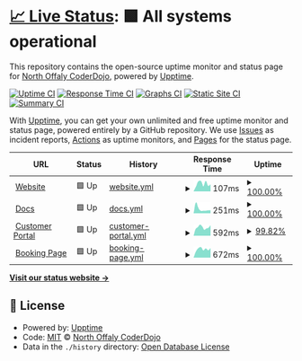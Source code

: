 # [📈 Live Status](https://status.northoffalydojo.xyz): <!--live status--> **🟩 All systems operational**

This repository contains the open-source uptime monitor and status page for [North Offaly CoderDojo](https://northoffalydojo.xyz), powered by [Upptime](https://github.com/upptime/upptime).

[![Uptime CI](https://github.com/northoffalydojo/status/workflows/Uptime%20CI/badge.svg)](https://github.com/northoffalydojo/status/actions?query=workflow%3A%22Uptime+CI%22)
[![Response Time CI](https://github.com/northoffalydojo/status/workflows/Response%20Time%20CI/badge.svg)](https://github.com/northoffalydojo/status/actions?query=workflow%3A%22Response+Time+CI%22)
[![Graphs CI](https://github.com/northoffalydojo/status/workflows/Graphs%20CI/badge.svg)](https://github.com/northoffalydojo/status/actions?query=workflow%3A%22Graphs+CI%22)
[![Static Site CI](https://github.com/northoffalydojo/status/workflows/Static%20Site%20CI/badge.svg)](https://github.com/northoffalydojo/status/actions?query=workflow%3A%22Static+Site+CI%22)
[![Summary CI](https://github.com/northoffalydojo/status/workflows/Summary%20CI/badge.svg)](https://github.com/northoffalydojo/status/actions?query=workflow%3A%22Summary+CI%22)

With [Upptime](https://upptime.js.org), you can get your own unlimited and free uptime monitor and status page, powered entirely by a GitHub repository. We use [Issues](https://github.com/northoffalydojo/status/issues) as incident reports, [Actions](https://github.com/northoffalydojo/status/actions) as uptime monitors, and [Pages](https://status.northoffalydojo.xyz) for the status page.

<!--start: status pages-->
<!-- This summary is generated by Upptime (https://github.com/upptime/upptime) -->
<!-- Do not edit this manually, your changes will be overwritten -->
<!-- prettier-ignore -->
| URL | Status | History | Response Time | Uptime |
| --- | ------ | ------- | ------------- | ------ |
| <img alt="" src="https://favicons.githubusercontent.com/northoffalydojo.xyz" height="13"> [Website](https://northoffalydojo.xyz) | 🟩 Up | [website.yml](https://github.com/northoffalydojo/statuspage/commits/HEAD/history/website.yml) | <details><summary><img alt="Response time graph" src="./graphs/website/response-time-week.png" height="20"> 107ms</summary><br><a href="https://status.northoffalydojo.xyz/history/website"><img alt="Response time 122" src="https://img.shields.io/endpoint?url=https%3A%2F%2Fraw.githubusercontent.com%2Fnorthoffalydojo%2Fstatuspage%2FHEAD%2Fapi%2Fwebsite%2Fresponse-time.json"></a><br><a href="https://status.northoffalydojo.xyz/history/website"><img alt="24-hour response time 97" src="https://img.shields.io/endpoint?url=https%3A%2F%2Fraw.githubusercontent.com%2Fnorthoffalydojo%2Fstatuspage%2FHEAD%2Fapi%2Fwebsite%2Fresponse-time-day.json"></a><br><a href="https://status.northoffalydojo.xyz/history/website"><img alt="7-day response time 107" src="https://img.shields.io/endpoint?url=https%3A%2F%2Fraw.githubusercontent.com%2Fnorthoffalydojo%2Fstatuspage%2FHEAD%2Fapi%2Fwebsite%2Fresponse-time-week.json"></a><br><a href="https://status.northoffalydojo.xyz/history/website"><img alt="30-day response time 109" src="https://img.shields.io/endpoint?url=https%3A%2F%2Fraw.githubusercontent.com%2Fnorthoffalydojo%2Fstatuspage%2FHEAD%2Fapi%2Fwebsite%2Fresponse-time-month.json"></a><br><a href="https://status.northoffalydojo.xyz/history/website"><img alt="1-year response time 122" src="https://img.shields.io/endpoint?url=https%3A%2F%2Fraw.githubusercontent.com%2Fnorthoffalydojo%2Fstatuspage%2FHEAD%2Fapi%2Fwebsite%2Fresponse-time-year.json"></a></details> | <details><summary><a href="https://status.northoffalydojo.xyz/history/website">100.00%</a></summary><a href="https://status.northoffalydojo.xyz/history/website"><img alt="All-time uptime 99.99%" src="https://img.shields.io/endpoint?url=https%3A%2F%2Fraw.githubusercontent.com%2Fnorthoffalydojo%2Fstatuspage%2FHEAD%2Fapi%2Fwebsite%2Fuptime.json"></a><br><a href="https://status.northoffalydojo.xyz/history/website"><img alt="24-hour uptime 100.00%" src="https://img.shields.io/endpoint?url=https%3A%2F%2Fraw.githubusercontent.com%2Fnorthoffalydojo%2Fstatuspage%2FHEAD%2Fapi%2Fwebsite%2Fuptime-day.json"></a><br><a href="https://status.northoffalydojo.xyz/history/website"><img alt="7-day uptime 100.00%" src="https://img.shields.io/endpoint?url=https%3A%2F%2Fraw.githubusercontent.com%2Fnorthoffalydojo%2Fstatuspage%2FHEAD%2Fapi%2Fwebsite%2Fuptime-week.json"></a><br><a href="https://status.northoffalydojo.xyz/history/website"><img alt="30-day uptime 99.98%" src="https://img.shields.io/endpoint?url=https%3A%2F%2Fraw.githubusercontent.com%2Fnorthoffalydojo%2Fstatuspage%2FHEAD%2Fapi%2Fwebsite%2Fuptime-month.json"></a><br><a href="https://status.northoffalydojo.xyz/history/website"><img alt="1-year uptime 99.99%" src="https://img.shields.io/endpoint?url=https%3A%2F%2Fraw.githubusercontent.com%2Fnorthoffalydojo%2Fstatuspage%2FHEAD%2Fapi%2Fwebsite%2Fuptime-year.json"></a></details>
| <img alt="" src="https://favicons.githubusercontent.com/support.northoffalydojo.xyz" height="13"> [Docs](https://support.northoffalydojo.xyz) | 🟩 Up | [docs.yml](https://github.com/northoffalydojo/statuspage/commits/HEAD/history/docs.yml) | <details><summary><img alt="Response time graph" src="./graphs/docs/response-time-week.png" height="20"> 251ms</summary><br><a href="https://status.northoffalydojo.xyz/history/docs"><img alt="Response time 264" src="https://img.shields.io/endpoint?url=https%3A%2F%2Fraw.githubusercontent.com%2Fnorthoffalydojo%2Fstatuspage%2FHEAD%2Fapi%2Fdocs%2Fresponse-time.json"></a><br><a href="https://status.northoffalydojo.xyz/history/docs"><img alt="24-hour response time 177" src="https://img.shields.io/endpoint?url=https%3A%2F%2Fraw.githubusercontent.com%2Fnorthoffalydojo%2Fstatuspage%2FHEAD%2Fapi%2Fdocs%2Fresponse-time-day.json"></a><br><a href="https://status.northoffalydojo.xyz/history/docs"><img alt="7-day response time 251" src="https://img.shields.io/endpoint?url=https%3A%2F%2Fraw.githubusercontent.com%2Fnorthoffalydojo%2Fstatuspage%2FHEAD%2Fapi%2Fdocs%2Fresponse-time-week.json"></a><br><a href="https://status.northoffalydojo.xyz/history/docs"><img alt="30-day response time 308" src="https://img.shields.io/endpoint?url=https%3A%2F%2Fraw.githubusercontent.com%2Fnorthoffalydojo%2Fstatuspage%2FHEAD%2Fapi%2Fdocs%2Fresponse-time-month.json"></a><br><a href="https://status.northoffalydojo.xyz/history/docs"><img alt="1-year response time 264" src="https://img.shields.io/endpoint?url=https%3A%2F%2Fraw.githubusercontent.com%2Fnorthoffalydojo%2Fstatuspage%2FHEAD%2Fapi%2Fdocs%2Fresponse-time-year.json"></a></details> | <details><summary><a href="https://status.northoffalydojo.xyz/history/docs">100.00%</a></summary><a href="https://status.northoffalydojo.xyz/history/docs"><img alt="All-time uptime 99.98%" src="https://img.shields.io/endpoint?url=https%3A%2F%2Fraw.githubusercontent.com%2Fnorthoffalydojo%2Fstatuspage%2FHEAD%2Fapi%2Fdocs%2Fuptime.json"></a><br><a href="https://status.northoffalydojo.xyz/history/docs"><img alt="24-hour uptime 100.00%" src="https://img.shields.io/endpoint?url=https%3A%2F%2Fraw.githubusercontent.com%2Fnorthoffalydojo%2Fstatuspage%2FHEAD%2Fapi%2Fdocs%2Fuptime-day.json"></a><br><a href="https://status.northoffalydojo.xyz/history/docs"><img alt="7-day uptime 100.00%" src="https://img.shields.io/endpoint?url=https%3A%2F%2Fraw.githubusercontent.com%2Fnorthoffalydojo%2Fstatuspage%2FHEAD%2Fapi%2Fdocs%2Fuptime-week.json"></a><br><a href="https://status.northoffalydojo.xyz/history/docs"><img alt="30-day uptime 100.00%" src="https://img.shields.io/endpoint?url=https%3A%2F%2Fraw.githubusercontent.com%2Fnorthoffalydojo%2Fstatuspage%2FHEAD%2Fapi%2Fdocs%2Fuptime-month.json"></a><br><a href="https://status.northoffalydojo.xyz/history/docs"><img alt="1-year uptime 99.98%" src="https://img.shields.io/endpoint?url=https%3A%2F%2Fraw.githubusercontent.com%2Fnorthoffalydojo%2Fstatuspage%2FHEAD%2Fapi%2Fdocs%2Fuptime-year.json"></a></details>
| <img alt="" src="https://favicons.githubusercontent.com/portal.northoffalydojo.xyz" height="13"> [Customer Portal](https://portal.northoffalydojo.xyz/support) | 🟩 Up | [customer-portal.yml](https://github.com/northoffalydojo/statuspage/commits/HEAD/history/customer-portal.yml) | <details><summary><img alt="Response time graph" src="./graphs/customer-portal/response-time-week.png" height="20"> 592ms</summary><br><a href="https://status.northoffalydojo.xyz/history/customer-portal"><img alt="Response time 921" src="https://img.shields.io/endpoint?url=https%3A%2F%2Fraw.githubusercontent.com%2Fnorthoffalydojo%2Fstatuspage%2FHEAD%2Fapi%2Fcustomer-portal%2Fresponse-time.json"></a><br><a href="https://status.northoffalydojo.xyz/history/customer-portal"><img alt="24-hour response time 736" src="https://img.shields.io/endpoint?url=https%3A%2F%2Fraw.githubusercontent.com%2Fnorthoffalydojo%2Fstatuspage%2FHEAD%2Fapi%2Fcustomer-portal%2Fresponse-time-day.json"></a><br><a href="https://status.northoffalydojo.xyz/history/customer-portal"><img alt="7-day response time 592" src="https://img.shields.io/endpoint?url=https%3A%2F%2Fraw.githubusercontent.com%2Fnorthoffalydojo%2Fstatuspage%2FHEAD%2Fapi%2Fcustomer-portal%2Fresponse-time-week.json"></a><br><a href="https://status.northoffalydojo.xyz/history/customer-portal"><img alt="30-day response time 1177" src="https://img.shields.io/endpoint?url=https%3A%2F%2Fraw.githubusercontent.com%2Fnorthoffalydojo%2Fstatuspage%2FHEAD%2Fapi%2Fcustomer-portal%2Fresponse-time-month.json"></a><br><a href="https://status.northoffalydojo.xyz/history/customer-portal"><img alt="1-year response time 921" src="https://img.shields.io/endpoint?url=https%3A%2F%2Fraw.githubusercontent.com%2Fnorthoffalydojo%2Fstatuspage%2FHEAD%2Fapi%2Fcustomer-portal%2Fresponse-time-year.json"></a></details> | <details><summary><a href="https://status.northoffalydojo.xyz/history/customer-portal">99.82%</a></summary><a href="https://status.northoffalydojo.xyz/history/customer-portal"><img alt="All-time uptime 98.38%" src="https://img.shields.io/endpoint?url=https%3A%2F%2Fraw.githubusercontent.com%2Fnorthoffalydojo%2Fstatuspage%2FHEAD%2Fapi%2Fcustomer-portal%2Fuptime.json"></a><br><a href="https://status.northoffalydojo.xyz/history/customer-portal"><img alt="24-hour uptime 100.00%" src="https://img.shields.io/endpoint?url=https%3A%2F%2Fraw.githubusercontent.com%2Fnorthoffalydojo%2Fstatuspage%2FHEAD%2Fapi%2Fcustomer-portal%2Fuptime-day.json"></a><br><a href="https://status.northoffalydojo.xyz/history/customer-portal"><img alt="7-day uptime 99.82%" src="https://img.shields.io/endpoint?url=https%3A%2F%2Fraw.githubusercontent.com%2Fnorthoffalydojo%2Fstatuspage%2FHEAD%2Fapi%2Fcustomer-portal%2Fuptime-week.json"></a><br><a href="https://status.northoffalydojo.xyz/history/customer-portal"><img alt="30-day uptime 99.71%" src="https://img.shields.io/endpoint?url=https%3A%2F%2Fraw.githubusercontent.com%2Fnorthoffalydojo%2Fstatuspage%2FHEAD%2Fapi%2Fcustomer-portal%2Fuptime-month.json"></a><br><a href="https://status.northoffalydojo.xyz/history/customer-portal"><img alt="1-year uptime 98.38%" src="https://img.shields.io/endpoint?url=https%3A%2F%2Fraw.githubusercontent.com%2Fnorthoffalydojo%2Fstatuspage%2FHEAD%2Fapi%2Fcustomer-portal%2Fuptime-year.json"></a></details>
| <img alt="" src="https://favicons.githubusercontent.com/ti.to" height="13"> [Booking Page](https://ti.to/northoffalydojo) | 🟩 Up | [booking-page.yml](https://github.com/northoffalydojo/statuspage/commits/HEAD/history/booking-page.yml) | <details><summary><img alt="Response time graph" src="./graphs/booking-page/response-time-week.png" height="20"> 672ms</summary><br><a href="https://status.northoffalydojo.xyz/history/booking-page"><img alt="Response time 829" src="https://img.shields.io/endpoint?url=https%3A%2F%2Fraw.githubusercontent.com%2Fnorthoffalydojo%2Fstatuspage%2FHEAD%2Fapi%2Fbooking-page%2Fresponse-time.json"></a><br><a href="https://status.northoffalydojo.xyz/history/booking-page"><img alt="24-hour response time 749" src="https://img.shields.io/endpoint?url=https%3A%2F%2Fraw.githubusercontent.com%2Fnorthoffalydojo%2Fstatuspage%2FHEAD%2Fapi%2Fbooking-page%2Fresponse-time-day.json"></a><br><a href="https://status.northoffalydojo.xyz/history/booking-page"><img alt="7-day response time 672" src="https://img.shields.io/endpoint?url=https%3A%2F%2Fraw.githubusercontent.com%2Fnorthoffalydojo%2Fstatuspage%2FHEAD%2Fapi%2Fbooking-page%2Fresponse-time-week.json"></a><br><a href="https://status.northoffalydojo.xyz/history/booking-page"><img alt="30-day response time 1206" src="https://img.shields.io/endpoint?url=https%3A%2F%2Fraw.githubusercontent.com%2Fnorthoffalydojo%2Fstatuspage%2FHEAD%2Fapi%2Fbooking-page%2Fresponse-time-month.json"></a><br><a href="https://status.northoffalydojo.xyz/history/booking-page"><img alt="1-year response time 829" src="https://img.shields.io/endpoint?url=https%3A%2F%2Fraw.githubusercontent.com%2Fnorthoffalydojo%2Fstatuspage%2FHEAD%2Fapi%2Fbooking-page%2Fresponse-time-year.json"></a></details> | <details><summary><a href="https://status.northoffalydojo.xyz/history/booking-page">100.00%</a></summary><a href="https://status.northoffalydojo.xyz/history/booking-page"><img alt="All-time uptime 99.94%" src="https://img.shields.io/endpoint?url=https%3A%2F%2Fraw.githubusercontent.com%2Fnorthoffalydojo%2Fstatuspage%2FHEAD%2Fapi%2Fbooking-page%2Fuptime.json"></a><br><a href="https://status.northoffalydojo.xyz/history/booking-page"><img alt="24-hour uptime 100.00%" src="https://img.shields.io/endpoint?url=https%3A%2F%2Fraw.githubusercontent.com%2Fnorthoffalydojo%2Fstatuspage%2FHEAD%2Fapi%2Fbooking-page%2Fuptime-day.json"></a><br><a href="https://status.northoffalydojo.xyz/history/booking-page"><img alt="7-day uptime 100.00%" src="https://img.shields.io/endpoint?url=https%3A%2F%2Fraw.githubusercontent.com%2Fnorthoffalydojo%2Fstatuspage%2FHEAD%2Fapi%2Fbooking-page%2Fuptime-week.json"></a><br><a href="https://status.northoffalydojo.xyz/history/booking-page"><img alt="30-day uptime 99.90%" src="https://img.shields.io/endpoint?url=https%3A%2F%2Fraw.githubusercontent.com%2Fnorthoffalydojo%2Fstatuspage%2FHEAD%2Fapi%2Fbooking-page%2Fuptime-month.json"></a><br><a href="https://status.northoffalydojo.xyz/history/booking-page"><img alt="1-year uptime 99.94%" src="https://img.shields.io/endpoint?url=https%3A%2F%2Fraw.githubusercontent.com%2Fnorthoffalydojo%2Fstatuspage%2FHEAD%2Fapi%2Fbooking-page%2Fuptime-year.json"></a></details>

<!--end: status pages-->

[**Visit our status website →**](https://status.northoffalydojo.xyz)

## 📄 License

- Powered by: [Upptime](https://github.com/upptime/upptime)
- Code: [MIT](./LICENSE) © [North Offaly CoderDojo](https://northoffalydojo.xyz)
- Data in the `./history` directory: [Open Database License](https://opendatacommons.org/licenses/odbl/1-0/)
